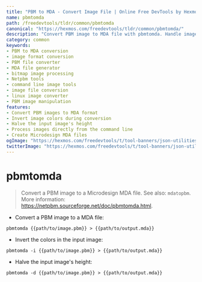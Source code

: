 ```yaml
---
title: "PBM to MDA - Convert Image File | Online Free DevTools by Hexmos"
name: pbmtomda
path: /freedevtools/tldr/common/pbmtomda
canonical: "https://hexmos.com/freedevtools/tldr/common/pbmtomda/"
description: "Convert PBM image to MDA file with pbmtomda. Handle image format conversions seamlessly and preserve picture quality. Free online tool, no registration required."
category: common
keywords:
- PBM to MDA conversion
- image format conversion
- PBM file converter
- MDA file generator
- bitmap image processing
- Netpbm tools
- command line image tools
- image file conversion
- linux image converter
- PBM image manipulation
features:
- Convert PBM images to MDA format
- Invert image colors during conversion
- Halve the input image's height
- Process images directly from the command line
- Create Microdesign MDA files
ogImage: "https://hexmos.com/freedevtools/t/tool-banners/json-utilities-banner.png"
twitterImage: "https://hexmos.com/freedevtools/t/tool-banners/json-utilities-banner.png"
---
```


# pbmtomda

> Convert a PBM image to a Microdesign MDA file.
> See also: `mdatopbm`.
> More information: <https://netpbm.sourceforge.net/doc/pbmtomda.html>.

- Convert a PBM image to a MDA file:

`pbmtomda {{path/to/image.pbm}} > {{path/to/output.mda}}`

- Invert the colors in the input image:

`pbmtomda -i {{path/to/image.pbm}} > {{path/to/output.mda}}`

- Halve the input image's height:

`pbmtomda -d {{path/to/image.pbm}} > {{path/to/output.mda}}`
